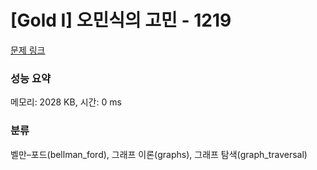 # [Gold I] 오민식의 고민 - 1219 

[문제 링크](https://www.acmicpc.net/problem/1219) 

### 성능 요약

메모리: 2028 KB, 시간: 0 ms

### 분류

벨만–포드(bellman_ford), 그래프 이론(graphs), 그래프 탐색(graph_traversal)

